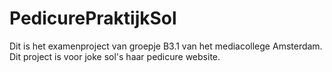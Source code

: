 # PedicurePraktijkSol

Dit is het examenproject van groepje B3.1 van het mediacollege Amsterdam. Dit project is voor joke sol's haar pedicure website.
